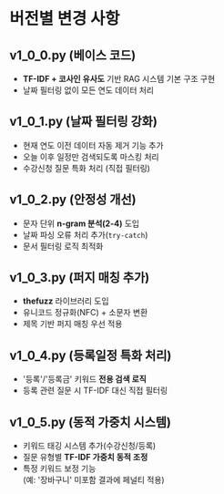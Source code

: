 # 버전별 변경 사항

## v1_0_0.py (베이스 코드)
- **TF-IDF + 코사인 유사도** 기반 RAG 시스템 기본 구조 구현
- 날짜 필터링 없이 모든 연도 데이터 처리

## v1_0_1.py (날짜 필터링 강화)
- 현재 연도 이전 데이터 자동 제거 기능 추가
- 오늘 이후 일정만 검색되도록 마스킹 처리
- 수강신청 질문 특화 처리 (직접 필터링)

## v1_0_2.py (안정성 개선)
- 문자 단위 **n-gram 분석(2-4)** 도입
- 날짜 파싱 오류 처리 추가(`try-catch`)
- 문서 필터링 로직 최적화

## v1_0_3.py (퍼지 매칭 추가)
- **thefuzz** 라이브러리 도입
- 유니코드 정규화(NFC) + 소문자 변환
- 제목 기반 퍼지 매칭 우선 적용

## v1_0_4.py (등록일정 특화 처리)
- '등록'/'등록금' 키워드 **전용 검색 로직**
- 등록 관련 질문 시 TF-IDF 대신 직접 필터링

## v1_0_5.py (동적 가중치 시스템)
- 키워드 태깅 시스템 추가(수강신청/등록)
- 질문 유형별 **TF-IDF 가중치 동적 조정**
- 특정 키워드 보정 기능  
  (예: '장바구니' 미포함 결과에 페널티 적용)
